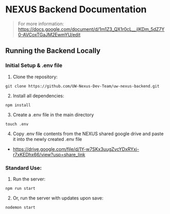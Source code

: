 # NEXUS Backend Documentation
> For more information: https://docs.google.com/document/d/1m1Z3_QX1r0cL__jlKDm_5dZ7Y0-AVCoxTGaJM2EwmYU/edit
## Running the Backend Locally
### Initial Setup & .env file
1. Clone the repository:
```
git clone https://github.com/UW-Nexus-Dev-Team/uw-nexus-backend.git
```
2. Install all dependencies: 
```
npm install
```
3. Create a .env file in the main directory
```
touch .env
```
4. Copy .env file contents from the NEXUS shared google drive and paste it into the newly created .env file
- https://drive.google.com/file/d/1Y-w7SKx3uugZvcYDxRYxj-r7xKEDhx66/view?usp=share_link
### Standard Use:
1. Run the server: 
```
npm run start
```
2. Or, run the server with updates upon save: 
```
nodemon start
```

